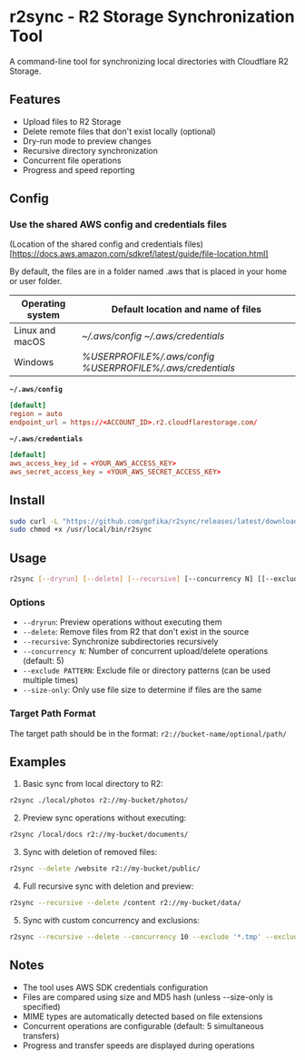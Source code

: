 # r2sync - R2 Storage Synchronization Tool

A command-line tool for synchronizing local directories with Cloudflare R2 Storage.

## Features

- Upload files to R2 Storage
- Delete remote files that don't exist locally (optional)
- Dry-run mode to preview changes
- Recursive directory synchronization
- Concurrent file operations
- Progress and speed reporting

## Config

### Use the shared AWS config and credentials files

(Location of the shared config and credentials files)[https://docs.aws.amazon.com/sdkref/latest/guide/file-location.html]

By default, the files are in a folder named .aws that is placed in your home or user folder.

| Operating system | Default location and name of files                           |
| ---------------- | ------------------------------------------------------------ |
| Linux and macOS  | *~/.aws/config* *~/.aws/credentials*                         |
| Windows          | *%USERPROFILE%/.aws/config* *%USERPROFILE%/.aws/credentials* |

**`~/.aws/config`**
```conf
[default]
region = auto
endpoint_url = https://<ACCOUNT_ID>.r2.cloudflarestorage.com/
```

**`~/.aws/credentials`**
```conf
[default]
aws_access_key_id = <YOUR_AWS_ACCESS_KEY>
aws_secret_access_key = <YOUR_AWS_SECRET_ACCESS_KEY>
```

## Install

```bash
sudo curl -L "https://github.com/gofika/r2sync/releases/latest/download/r2sync-$(uname -s)-$(uname -m)" -o /usr/local/bin/r2sync
sudo chmod +x /usr/local/bin/r2sync
```


## Usage

```bash
r2sync [--dryrun] [--delete] [--recursive] [--concurrency N] [[--exclude PATTERN] ...] [--size-only] <source path> <target path>
```

### Options

- `--dryrun`: Preview operations without executing them
- `--delete`: Remove files from R2 that don't exist in the source
- `--recursive`: Synchronize subdirectories recursively
- `--concurrency N`: Number of concurrent upload/delete operations (default: 5)
- `--exclude PATTERN`: Exclude file or directory patterns (can be used multiple times)
- `--size-only`: Only use file size to determine if files are the same

### Target Path Format

The target path should be in the format: `r2://bucket-name/optional/path/`

## Examples

1. Basic sync from local directory to R2:

```bash
r2sync ./local/photos r2://my-bucket/photos/
```


2. Preview sync operations without executing:

```bash
r2sync /local/docs r2://my-bucket/documents/
```


3. Sync with deletion of removed files:

```bash
r2sync --delete /website r2://my-bucket/public/
```


4. Full recursive sync with deletion and preview:

```bash
r2sync --recursive --delete /content r2://my-bucket/data/
```


5. Sync with custom concurrency and exclusions:

```bash
r2sync --recursive --delete --concurrency 10 --exclude '*.tmp' --exclude 'backup/*' /content r2://my-bucket/data/
```


## Notes

- The tool uses AWS SDK credentials configuration
- Files are compared using size and MD5 hash (unless --size-only is specified)
- MIME types are automatically detected based on file extensions
- Concurrent operations are configurable (default: 5 simultaneous transfers)
- Progress and transfer speeds are displayed during operations